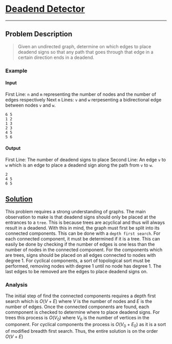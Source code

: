 [_metadata_:tags]:- "ICPC_World_Finals Kattis Graph depth_first_search"

# [Deadend Detector](https://open.kattis.com/problems/deadend)

---

## Problem Description
> Given an undirected graph, determine on which edges to place deadend signs so that any path that goes through that edge in a certain direction ends in a deadend.

### Example
#### Input
First Line: `n` and `m` representing the number of nodes and the number of edges respectively
Next `m` Lines: `v` and `w` rerpesenting a bidirectional edge between nodes `v` and `w`.
```
6 5
1 2
1 3
2 3
4 5
5 6
```
#### Output
First Line: The number of deadend signs to place
Second Line: An edge `v` to `w` which is an edge to place a deadend sign along the path from `v` to `w`.
```
2
4 5
6 5
```

## [Solution](%PUBLIC_URL%/solutions/deadend_detector.cpp)
This problem requires a strong understanding of graphs. The main observation to make is that deadend signs should only be placed at the entrances to a `tree`. This is because trees are acyclical and thus will always result in a deadend. With this in mind, the graph must first be split into its connected components. This can be done with a `depth first search`. For each connected component, it must be determined if it is a tree. This can easily be done by checking if the number of edges is one less than the number of nodes in the connected component. For the components which are trees, signs should be placed on all edges connected to nodes with degree 1. For cyclical components, a sort of topological sort must be performed, removing nodes with degree 1 until no node has degree 1. The last edges to be removed are the edges to place deadend signs on.

### Analysis
The initial step of find the connected components requires a depth first search which is $O(V + E)$ where $V$ is the number of nodes and $E$ is the number of edges. Once the connected components are found, each commponent is checked to determine where to place deadend signs. For trees this process is $O(V_0)$ where $V_0$ is the number of vertices in the component. For cyclical components the process is $O(V_0 + E_0)$ as it is a sort of modified breadth first search. Thus, the entire solution is on the order $O(V+E)$